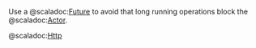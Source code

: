 Use a @scaladoc:[Future](scala.concurrent.Future) to avoid that long running operations block the @scaladoc:[Actor](akka.actor.Actor).

@scaladoc:[Http](akka.http.scaladsl.Http$)

